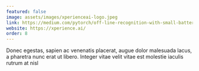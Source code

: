 ```yaml
---
featured: false
image: assets/images/xperienceai-logo.jpeg
link: https://medium.com/pytorch/off-line-recognition-with-small-battery-power-sure-90bd44993234
website: https://xperience.ai/
order: 8
---
```


Donec egestas, sapien ac venenatis placerat, augue dolor malesuada lacus, a pharetra nunc erat ut libero. Integer vitae velit vitae est molestie iaculis rutrum at nisl
